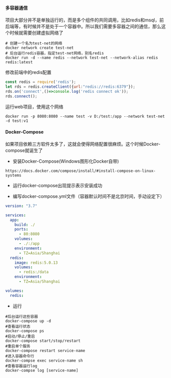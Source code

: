 #### 多容器通信

项目大部分并不是单独运行的，而是多个组件的共同调用，比如redis和msql，前后端等，有时候并不是处于一个容器中。所以我们需要多容器之间的通信，那么这个时候就需要创建虚拟网络了

```
# 创建一个名为test-net的网络
docker network create test-net
# 后台运行redis容器，指定test-net网络，别名redis
docker run -d --name redis --network test-net --network-alias redis redis:latest
```

修改前端中的redis配置

```js
const redis = require('redis');
let rds = redis.createClient({url:"redis://redis:6379"});
rds.on('connect',()=>console.log('redis connect ok'));
rds.connect();
```

运行web项目，使用这个网络 

```
docker run -p 8080:8080 --name test -v D:/test:/app --network test-net -d test:v1
```



#### Docker-Compose

如果项目依赖三方软件太多了，这就会使得网络配置很麻烦。这个时候Docker-compose就诞生了

- 安装Docker-Compose(Windows图形化Docker自带)

```
https://docs.docker.com/compose/install/#install-compose-on-linux-systems
```

- 运行docker-compose出现提示表示安装成功

- 编写docker-compose.yml文件（容器默认时间不是北京时间，手动设定下）

```yaml
version: "3.7"

services:
  app:
    build: ./
    ports:
      - 80:8080
    volumes:
      - ./:/app
    environment:
      - TZ=Asia/Shanghai
  redis:
    image: redis:5.0.13
    volumes:
      - redis:/data
    environment:
      - TZ=Asia/Shanghai

volumes:
  redis:
```

- 运行

```
#后台运行这些容器
docker-compose up -d 
#查看运行状态
docker-compose ps
#启动/停止/重启
docker-compose start/stop/restart
#重启单个服务
docker-compose restart service-name
#进入容器命令行
docker-compse exec service-name sh
#查看容器运行log
docker-compse log [service-name]
```



